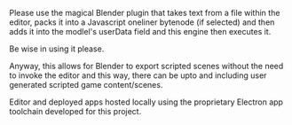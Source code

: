 
Please use the magical Blender plugin that takes text from a file within the editor, packs it into a Javascript oneliner bytenode (if selected) and then adds it into the modlel's userData field and this engine then executes it.

Be wise in using it please.

Anyway, this allows for Blender to export scripted scenes without the need to invoke the editor and this way, there can be upto and including user generated scripted game content/scenes.

Editor and deployed apps hosted locally using the proprietary Electron app toolchain developed for this project.
